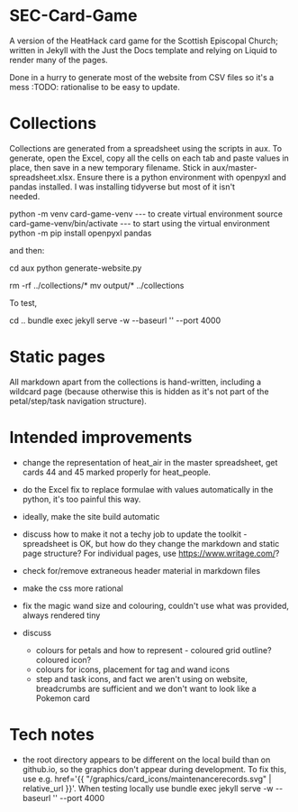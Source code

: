 # SEC-Card-Game
A version of the HeatHack card game for the Scottish Episcopal Church; written in Jekyll with the Just the Docs template and relying on Liquid to render
many of the pages.

Done in a hurry to generate most of the website from CSV files so it's a mess :TODO: rationalise to be easy to update.

# Collections

Collections are generated from a spreadsheet using the scripts in aux.  To generate, open the Excel, copy all the cells on each tab and paste values in place, then save in a new
temporary filename.  Stick in aux/master-spreadsheet.xlsx.  Ensure there is a python environment with openpyxl and pandas installed.  I was installing tidyverse but most of it isn't  
needed.

python -m venv card-game-venv   --- to create virtual environment 
source card-game-venv/bin/activate --- to start using the virtual environment
python -m pip install openpyxl pandas

 and then:

cd aux
python generate-website.py

rm -rf ../collections/*
mv output/* ../collections

To test, 

cd ..
bundle exec jekyll serve -w --baseurl '' --port 4000


# Static pages

All markdown apart from the collections is hand-written, including a wildcard page (because otherwise this is hidden as it's not part of the petal/step/task navigation structure).


# Intended improvements

- change the representation of heat_air in the master spreadsheet, get cards 44 and 45 marked properly for heat_people.
- do the Excel fix to replace formulae with values automatically in the python, it's too painful this way.
- ideally, make the site build automatic
- discuss how to make it not a techy job to update the toolkit - spreadsheet is OK, but how do they change the markdown and static page structure? For individual pages, use https://www.writage.com/?
- check for/remove extraneous header material in markdown files
- make the css more rational

- fix the magic wand size and colouring, couldn't use what was provided, always rendered tiny

- discuss 
    - colours for petals and how to represent - coloured grid outline?  coloured icon?
    - colours for icons, placement for tag and wand icons
    - step and task icons, and fact we aren't using on website, breadcrumbs are sufficient and we don't want to look like a Pokemon card


# Tech notes

- the root directory appears to be different on the local build than on github.io, so the graphics don't appear during development.  To fix this, use e.g. href='{{ "/graphics/card_icons/maintenancerecords.svg" | relative_url }}'.  When testing locally use 
bundle exec jekyll serve -w --baseurl '' --port 4000

